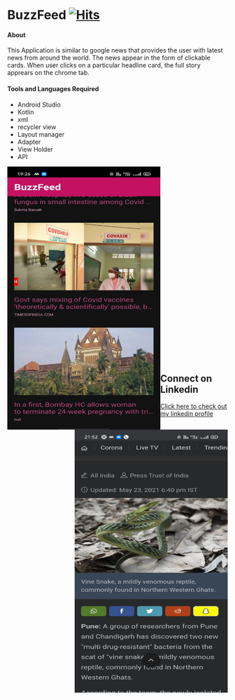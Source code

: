 
# BuzzFeed [![Hits](https://hits.seeyoufarm.com/api/count/incr/badge.svg?url=https%3A%2F%2Fgithub.com%2Fsh-reya%2FBuzzFeed&count_bg=%2379C83D&title_bg=%23555555&icon=&icon_color=%23E7E7E7&title=hits&edge_flat=false)](https://hits.seeyoufarm.com)

#### About
This Application is similar to google news that provides the user with latest news from around the world.
The news appear in the form of clickable cards. When user clicks on a particular headline card, the full story
apprears on the chrome tab.

#### Tools and Languages Required
<list>
  <ul>
    <li>Android Studio</li>
    <li>Kotlin</li>
    <li>xml</li>
    <li>recycler view</li>
    <li>Layout manager</li>
    <li>Adapter</li>
    <li>View Holder</li>
    <li>API</li>
  </ul>
  </list>
  <p align="center">
  
 

<img src="img/lol.jpeg" align="left" height="600" width="350">   <img src="img/b2.jpeg" align="right" height="600" width="350"> </p>


<br><br><br><br><br><br><br><br><br><br><br><br><br><br><br><br><br><br><br><br><br><br><br><br><br><br>
## Connect on Linkedin
[Click here to check out my linkedin profile](https://www.linkedin.com/in/shreya-kumari-b9b5841a0/)
  
